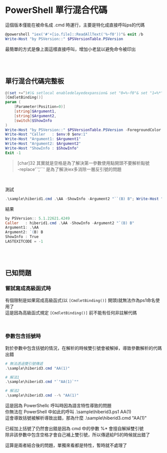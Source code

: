 PowerShell 單行混合代碼
===

這個版本僅能在被命名成 .cmd 時運行，主要是特化成直接呼叫ps的代碼

```ps1
@powershell "iex('#'+[io.file]::ReadAllText('%~f0'))"& exit /b
Write-Host "by PSVersion::" $PSVersionTable.PSVersion

```

最簡單的方式是像上面這樣直接呼叫，增加小老鼠以避免命令被印出  

<br><br>

## 單行混合代碼完整板

```ps1
@(set +=^)#)& setlocal enabledelayedexpansion& set "0=%~f0"& set "1=%*"& powershell -nop "iex('&{#'+[io.file]::ReadAllText($env:0)+'}'+[char]32+$env:1.replace('`','``'))-ea(1)"& exit /b !errorlevel!
[CmdletBinding()]
param (
    [Parameter(Position=0)]
    [string]$Argument1,
    [string]$Argument2,
    [switch]$ShowInfo
)
Write-Host "by PSVersion::" $PSVersionTable.PSVersion -ForegroundColor DarkGray
Write-Host "Caller   : $env:0 $env:1"
Write-Host "Argument1: $Argument1"
Write-Host "Argument2: $Argument2"
Write-Host "ShowInfo : $ShowInfo"
Exit -1

```

> [char]32 其實就是空格是為了解決第一參數使用點開頭不要解析點號  
> -replace'`','``' 是為了解決iex多消除一層反引號的問題  

<br>

測試

```ps1
.\sample\hiberid1.cmd .\AA -ShowInfo -Argument2 "``(B) B"; Write-Host "LASTEXITCODE = $LASTEXITCODE" -BackgroundColor DarkGreen
```

結果

```ps1
by PSVersion:: 5.1.22621.4249
Caller   : hiberid1.cmd .\AA -ShowInfo -Argument2 "`(B) B"
Argument1: .\AA
Argument2: `(B) B
ShowInfo : True
LASTEXITCODE = -1
```


<br><br>

## 已知問題
### 嘗試寫成高級函式時
有個限制是如果寫成高級函式(以 `[CmdletBinding()]` 開頭)就無法作為ps1命名使用了  
這是因為高級函式規定 `[CmdletBinding()]` 前不能有任何非註解代碼  

<br>

### 參數包含括號時
對於參數中包含括號的情況，在解析的時候雙引號會被解掉，導致參數解析的代碼出錯  

```ps1
# 無法透過雙引號傳遞
.\sample\hiberid3.cmd "AA(1)"

# 解法1
.\sample\hiberid3.cmd "`"AA(1)`""

# 解法2
.\sample\hiberid3.cmd --% "AA(1)"
```

這是因為 PowerShellc 呼叫時因為語言特性導致的問題  
你無法在 PowerShell 中如此的呼叫 .\sample\hiberid3.ps1 AA(1)  
這會導致括號被解析導致出錯，那為什麼 .\sample\hiberid3.cmd "AA(1)"  

已經加上括號了仍然會出錯是因為 cmd 中的參數 %* 會擅自解掉雙引號  
除非該參數中包含空格才會自己補上雙引號，所以傳遞給PS的時候就出錯了  

這算是兩者結合後的問題，單獨來看都是特性，暫時就不處理了
